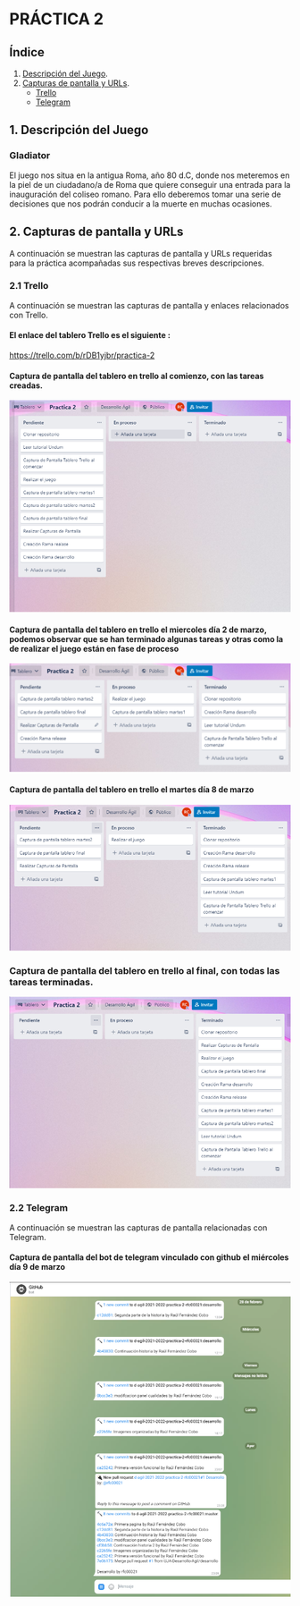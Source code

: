 # PRÁCTICA 2

## Índice
1. [Descripción del Juego](#descripcion-juego).
2. [Capturas de pantalla y URLs](#capturas).
   - [Trello](#capturas-enlace-trello)
    - [Telegram](#capturas-telegram)

## 1. Descripción del Juego <a name="descripcion-juego"></a>

### Gladiator

El juego nos situa en la antigua Roma, año 80 d.C, donde nos meteremos
en la piel de un ciudadano/a de Roma que quiere conseguir una entrada para
la inauguración del coliseo romano. Para ello deberemos tomar una serie de decisiones
que nos podrán conducir a la muerte en muchas ocasiones.



## 2. Capturas de pantalla y URLs <a name="capturas"></a>

A continuación se muestran las capturas de pantalla y URLs requeridas 
para la práctica acompañadas sus respectivas breves descripciones.

### 2.1 Trello <a name="capturas-enlace-trello"></a>
A continuación se muestran las capturas de pantalla y enlaces relacionados con Trello.

#### El enlace del tablero Trello es el siguiente : <a name="enlace-trello"></a>
https://trello.com/b/rDB1yjbr/practica-2

#### Captura de pantalla del tablero en trello al comienzo, con las tareas creadas. 
![Image text](https://github.com/UJA-Desarrollo-Agil/d-agil-2021-2022-practica-2-rfc00021/blob/desarrollo/Gladiator/games/media/img/Capturas/Captura.PNG)


#### Captura de pantalla del tablero en trello el miercoles día 2 de marzo, podemos observar que se han terminado algunas tareas y otras como la de realizar el juego están en fase de proceso
![Image text](https://github.com/UJA-Desarrollo-Agil/d-agil-2021-2022-practica-2-rfc00021/blob/desarrollo/Gladiator/games/media/img/Capturas/Captura1.PNG)
#### Captura de pantalla del tablero en trello el martes día 8 de marzo
![Image text](https://github.com/UJA-Desarrollo-Agil/d-agil-2021-2022-practica-2-rfc00021/blob/desarrollo/Gladiator/games/media/img/Capturas/Captura2.PNG)

### Captura de pantalla del tablero en trello al final, con todas las tareas terminadas.
![Image text](https://github.com/UJA-Desarrollo-Agil/d-agil-2021-2022-practica-2-rfc00021/blob/desarrollo/Gladiator/games/media/img/Capturas/Captura4.PNG)

### 2.2 Telegram <a name="capturas-telegram"></a>
A continuación se muestran las capturas de pantalla relacionadas con Telegram.


#### Captura de pantalla del bot de telegram vinculado con github el miércoles día 9 de marzo
![Image text](https://github.com/UJA-Desarrollo-Agil/d-agil-2021-2022-practica-2-rfc00021/blob/desarrollo/Gladiator/games/media/img/Capturas/Captura3.PNG)

